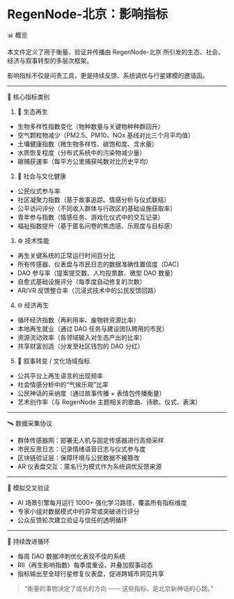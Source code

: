 # RegenNode-北京：影响指标

📊 概览

本文件定义了用于衡量、验证并传播由 RegenNode-北京 所引发的生态、社会、经济与叙事转型的多层次框架。

影响指标不仅是问责工具，更是持续反馈、系统调优与行星建模的邀请函。

---

🧬 核心指标类别

1. 🌿 生态再生

- 生物多样性指数变化（物种数量与关键物种种群回升）
- 空气颗粒物减少（PM2.5、PM10、NOx 基线对比三个月平均值）
- 土壤健康指数（微生物多样性、碳饱和度、含水量）
- 水质恢复程度（分布式系统中的污染物减少量）
- 碳捕获速率（每平方公里捕获吨数对比历史平均）

2. 💠 社会与文化健康

- 公民仪式参与率  
- 社区凝聚力指数（基于故事追踪、情感分析与仪式联结）
- 公平访问评分（不同收入群体与行政区的基础设施获取率）
- 青年参与指数（情感任务、游戏化仪式中的交互记录）
- 福祉指数提升（基于匿名问卷的焦虑感、乐观度与目标感）

3. ⚙️ 技术性能

- 再生关键系统的正常运行时间百分比  
- 所有传感器、仪表盘与市民日志的数据准确性置信度（DAC）  
- DAO 参与率（提案提交数、人均投票数、微型 DAO 数量）  
- 自愈式基础设施评分（每季度自动修复的次数）  
- AR/VR 反馈整合率（沉浸式技术中的公民反馈回路）

4. 🌐 经济再生

- 循环经济指数（再利用率、废物转资源比率）
- 本地再生就业（通过 DAO 任务与建设团队聘用的市民）
- 资源流动效率（各领域输入对生态产出的比率）
- 共享财富创造（分发至社区钱包的 DAO 分红）

5. 🔮 叙事转变 / 文化场域指标

- 公共平台上再生语言的出现频率  
- 社会情感分析中的“气候乐观”比率  
- 公民神话的采纳度（通过故事传播 + 表情包传播衡量）  
- 艺术创作率（与 RegenNode 主题相关的歌曲、诗歌、仪式、表演）

---

🛰 数据采集协议

- 群体传感器网：部署无人机与固定传感器进行高频采样  
- 市民反思日志：记录情绪语音日志与仪式参与度  
- 区块链验证层：保障环境与公民数据不被篡改  
- AR 仪表盘交互：匿名行为模式作为系统调优反馈来源  

---

🧪 模拟交叉验证

- AI 场景引擎每月运行 1000+ 强化学习路径，覆盖所有指标维度  
- 专家小组对数据模式中的异常或突破进行评分  
- 公众反馈轮次建立验证与信任的透明循环  

---

🔁 持续改进循环

- 每周 DAO 数据冲刺优化表现不佳的系统  
- RII（再生影响指数）每季度重设，并叠加叙事动态  
- 指标输出至全球行星修复仪表盘，促进跨城市洞见共享  

> “衡量的事物决定了成长的方向 —— 这些指标，是北京新神话的心跳。”
